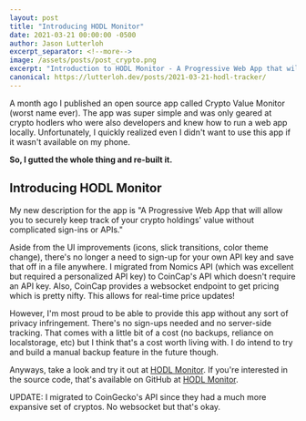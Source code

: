 ```yaml
---
layout: post
title: "Introducing HODL Monitor"
date: 2021-03-21 00:00:00 -0500
author: Jason Lutterloh
excerpt_separator: <!--more-->
image: /assets/posts/post_crypto.png
excerpt: "Introduction to HODL Monitor - A Progressive Web App that will allow you to securely keep track of your crypto holdings' value without complicated sign-ins or APIs."
canonical: https://lutterloh.dev/posts/2021-03-21-hodl-tracker/
---
```


A month ago I published an open source app called Crypto Value Monitor (worst name ever). The app was super simple and was only geared at crypto hodlers who were also developers and knew how to run a web app locally. Unfortunately, I quickly realized even I didn't want to use this app if it wasn't available on my phone.

**So, I gutted the whole thing and re-built it.**

## Introducing HODL Monitor

My new description for the app is "A Progressive Web App that will allow you to securely keep track of your crypto holdings' value without complicated sign-ins or APIs."

Aside from the UI improvements (icons, slick transitions, color theme change), there's no longer a need to sign-up for your own API key and save that off in a file anywhere. I migrated from Nomics API (which was excellent but required a personalized API key) to CoinCap's API which doesn't require an API key. Also, CoinCap provides a websocket endpoint to get pricing which is pretty nifty. This allows for real-time price updates!

However, I'm most proud to be able to provide this app without any sort of privacy infringement. There's no sign-ups needed and no server-side tracking. That comes with a little bit of a cost (no backups, reliance on localstorage, etc) but I think that's a cost worth living with. I do intend to try and build a manual backup feature in the future though.

Anyways, take a look and try it out at [HODL Monitor](https://hodl.lutterloh.dev). If you're interested in the source code, that's available on GitHub at [HODL Monitor](https://github.com/jasonlutterloh/hodltracker).

UPDATE: I migrated to CoinGecko's API since they had a much more expansive set of cryptos. No websocket but that's okay.